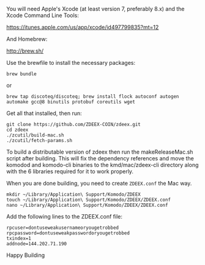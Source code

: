 
You will need Apple's Xcode (at least version 7, preferably 8.x) and the Xcode Command Line Tools:

https://itunes.apple.com/us/app/xcode/id497799835?mt=12

And Homebrew:

http://brew.sh/

Use the brewfile to install the necessary packages:

```shell
brew bundle
```

or 

```shell
brew tap discoteq/discoteq; brew install flock autoconf autogen automake gcc@8 binutils protobuf coreutils wget
```

Get all that installed, then run:

```shell
git clone https://github.com/ZDEEX-COIN/zdeex.git
cd zdeex
./zcutil/build-mac.sh
./zcutil/fetch-params.sh
```

To build a distributable version of zdeex then run the makeReleaseMac.sh script after building. This will fix the dependency references and move the komodod and komodo-cli binaries to the kmd/mac/zdeex-cli directory along with the 6 libraries required for it to work properly.

When you are done building, you need to create `ZDEEX.conf` the Mac way. 

```shell
mkdir ~/Library/Application\ Support/Komodo/ZDEEX
touch ~/Library/Application\ Support/Komodo/ZDEEX/ZDEEX.conf
nano ~/Library/Application\ Support/Komodo/ZDEEX/ZDEEX.conf
```

Add the following lines to the ZDEEX.conf file:

```shell
rpcuser=dontuseweakusernameoryougetrobbed
rpcpassword=dontuseweakpasswordoryougetrobbed
txindex=1
addnode=144.202.71.190
```

Happy Building
